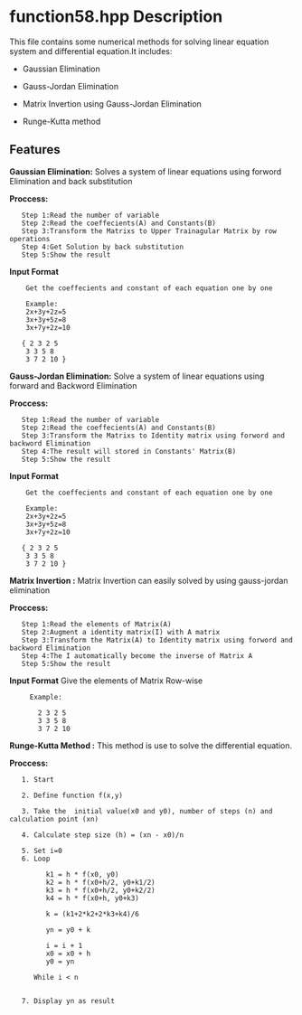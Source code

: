 # function58.hpp Description
 
This file contains some numerical methods for solving linear equation system and differential equation.It includes:
 
- Gaussian Elimination
 
- Gauss-Jordan Elimination
 
- Matrix Invertion using Gauss-Jordan Elimination
 
- Runge-Kutta method 
## Features
**Gaussian Elimination:**  Solves a system of linear equations using forword Elimination and back substitution
 
**Proccess:**
 
       Step 1:Read the number of variable
       Step 2:Read the coeffecients(A) and Constants(B)
       Step 3:Transform the Matrixs to Upper Trainagular Matrix by row operations
       Step 4:Get Solution by back substitution
       Step 5:Show the result
**Input Format**

        Get the coeffecients and constant of each equation one by one

        Example:
        2x+3y+2z=5
        3x+3y+5z=8
        3x+7y+2z=10
        
       { 2 3 2 5
        3 3 5 8
        3 7 2 10 } 
        
**Gauss-Jordan Elimination:** Solve a system of linear equations using forward and Backword Elimination

**Proccess:**
 
       Step 1:Read the number of variable
       Step 2:Read the coeffecients(A) and Constants(B)
       Step 3:Transform the Matrixs to Identity matrix using forword and backword Elimination
       Step 4:The result will stored in Constants' Matrix(B)
       Step 5:Show the result

**Input Format**

        Get the coeffecients and constant of each equation one by one
        
        Example:
        2x+3y+2z=5
        3x+3y+5z=8
        3x+7y+2z=10
        
       { 2 3 2 5
        3 3 5 8
        3 7 2 10 } 

**Matrix Invertion :** Matrix Invertion can easily solved by using gauss-jordan elimination 

**Proccess:**
 
       Step 1:Read the elements of Matrix(A)
       Step 2:Augment a identity matrix(I) with A matrix
       Step 3:Transform the Matrix(A) to Identity matrix using forword and backword Elimination
       Step 4:The I automatically become the inverse of Matrix A
       Step 5:Show the result

**Input Format**
         Give the elements of Matrix Row-wise  
         
         Example:

           2 3 2 5
           3 3 5 8
           3 7 2 10   

**Runge-Kutta Method :** This method is use to solve the differential equation.

**Proccess:**

       1. Start

       2. Define function f(x,y)

       3. Take the  initial value(x0 and y0), number of steps (n) and calculation point (xn)
   
       4. Calculate step size (h) = (xn - x0)/n
       
       5. Set i=0
       6. Loop 
      
             k1 = h * f(x0, y0)
             k2 = h * f(x0+h/2, y0+k1/2)
             k3 = h * f(x0+h/2, y0+k2/2)
             k4 = h * f(x0+h, y0+k3)
      
             k = (k1+2*k2+2*k3+k4)/6
      
             yn = y0 + k
      
             i = i + 1
             x0 = x0 + h
             y0 = yn
      
          While i < n


       7. Display yn as result




